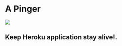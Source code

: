 # A Pinger

<img src="https://th.bing.com/th/id/R.8c7766945e1b76f1285485dba86f3d3a?rik=%2b%2fvVl89prypZcA&riu=http%3a%2f%2fc93fea60bb98e121740fc38ff31162a8.s3.amazonaws.com%2fwp-content%2fuploads%2f2017%2f11%2faxios.png&ehk=YZo5QeLw1BUNbMKYx6bD0YjeBgDBd5tA9BHNh6buXxQ%3d&risl=&pid=ImgRaw&r=0" />

## Keep Heroku application stay alive!.

